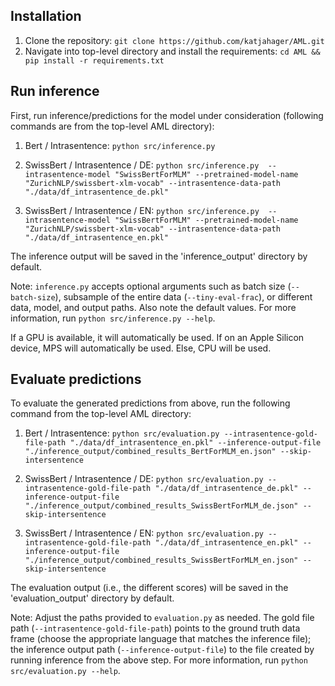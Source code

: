 ## Installation
1. Clone the repository: `git clone https://github.com/katjahager/AML.git`
2. Navigate into top-level directory and install the requirements: `cd AML && pip install -r requirements.txt`

## Run inference
First, run inference/predictions for the model under consideration (following commands are from the top-level AML directory):

1. Bert / Intrasentence: `python src/inference.py`

2. SwissBert / Intrasentence / DE: `python src/inference.py  --intrasentence-model "SwissBertForMLM" --pretrained-model-name "ZurichNLP/swissbert-xlm-vocab" --intrasentence-data-path "./data/df_intrasentence_de.pkl"`

3. SwissBert / Intrasentence / EN: `python src/inference.py  --intrasentence-model "SwissBertForMLM" --pretrained-model-name "ZurichNLP/swissbert-xlm-vocab" --intrasentence-data-path "./data/df_intrasentence_en.pkl"`

The inference output will be saved in the 'inference_output' directory by default.

Note: `inference.py` accepts optional arguments such as batch size (`--batch-size`), subsample of the entire data (`--tiny-eval-frac`), or different data, model, and output paths. Also note the default values. For more information, run `python src/inference.py --help`.

If a GPU is available, it will automatically be used. If on an Apple Silicon device, MPS will automatically be used. Else, CPU will be used.

## Evaluate predictions
To evaluate the generated predictions from above, run the following command from the top-level AML directory:

1. Bert / Intrasentence: `python src/evaluation.py --intrasentence-gold-file-path "./data/df_intrasentence_en.pkl" --inference-output-file "./inference_output/combined_results_BertForMLM_en.json" --skip-intersentence`

2. SwissBert / Intrasentence / DE: `python src/evaluation.py --intrasentence-gold-file-path "./data/df_intrasentence_de.pkl" --inference-output-file "./inference_output/combined_results_SwissBertForMLM_de.json" --skip-intersentence`

3. SwissBert / Intrasentence / EN: `python src/evaluation.py --intrasentence-gold-file-path "./data/df_intrasentence_en.pkl" --inference-output-file "./inference_output/combined_results_SwissBertForMLM_en.json" --skip-intersentence`

The evaluation output (i.e., the different scores) will be saved in the 'evaluation_output' directory by default.

Note: Adjust the paths provided to `evaluation.py` as needed. The gold file path (`--intrasentence-gold-file-path`) points to the ground truth data frame (choose the appropriate language that matches the inference file); the inference output path (`--inference-output-file`) to the file created by running inference from the above step. For more information, run `python src/evaluation.py --help`.